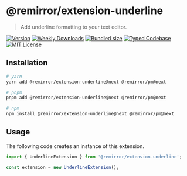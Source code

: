 # @remirror/extension-underline

> Add underline formatting to your text editor.

[![Version][version]][npm] [![Weekly Downloads][downloads-badge]][npm] [![Bundled size][size-badge]][size] [![Typed Codebase][typescript]](#) [![MIT License][license]](#)

[version]: https://flat.badgen.net/npm/v/@remirror/extension-underline/next
[npm]: https://npmjs.com/package/@remirror/extension-underline/v/next
[license]: https://flat.badgen.net/badge/license/MIT/purple
[size]: https://bundlephobia.com/result?p=@remirror/extension-underline@next
[size-badge]: https://flat.badgen.net/bundlephobia/minzip/@remirror/extension-underline
[typescript]: https://flat.badgen.net/badge/icon/TypeScript?icon=typescript&label
[downloads-badge]: https://badgen.net/npm/dw/@remirror/extension-underline/red?icon=npm

## Installation

```bash
# yarn
yarn add @remirror/extension-underline@next @remirror/pm@next

# pnpm
pnpm add @remirror/extension-underline@next @remirror/pm@next

# npm
npm install @remirror/extension-underline@next @remirror/pm@next
```

## Usage

The following code creates an instance of this extension.

```ts
import { UnderlineExtension } from '@remirror/extension-underline';

const extension = new UnderlineExtension();
```
